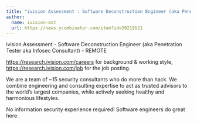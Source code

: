 ```yaml
---
title: "ivision Assessment : Software Deconstruction Engineer (aka Penetration Tester aka Infosec Consultant)"
author:
  name: ivision-ast
  url: https://news.ycombinator.com/item?id=39219521
---
```

ivision Assessment - Software Deconstruction Engineer (aka Penetration Tester aka Infosec Consultant) - REMOTE

<a href="https:&#x2F;&#x2F;research.ivision.com&#x2F;careers" rel="nofollow">https:&#x2F;&#x2F;research.ivision.com&#x2F;careers</a> for background &amp; working style, <a href="https:&#x2F;&#x2F;research.ivision.com&#x2F;job" rel="nofollow">https:&#x2F;&#x2F;research.ivision.com&#x2F;job</a> for the job posting.

We are a team of ~15 security consultants who do more than hack. We combine engineering and consulting expertise to act as trusted advisors to the world’s largest companies, while actively seeking healthy and harmonious lifestyles.

No information security experience required! Software engineers do great here.
